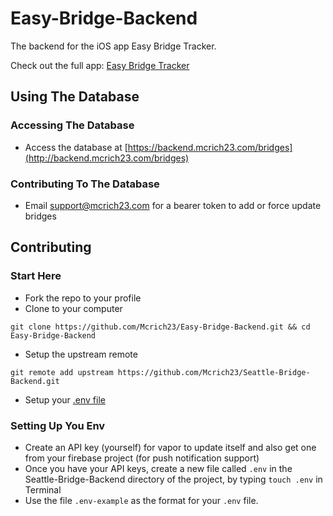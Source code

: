 # Easy-Bridge-Backend

The backend for the iOS app Easy Bridge Tracker.

Check out the full app: [Easy Bridge Tracker](https://github.com/Mcrich-LLC/Easy-Bridge-Tracker)

## Using The Database

### Accessing The Database
* Access the database at [https://backend.mcrich23.com/bridges](http://backend.mcrich23.com/bridges)

### Contributing To The Database
* Email [support@mcrich23.com](mailto:support@mcrich23.com) for a bearer token to add or force update bridges

## Contributing

### Start Here
* Fork the repo to your profile
* Clone to your computer

`git clone https://github.com/Mcrich23/Easy-Bridge-Backend.git && cd Easy-Bridge-Backend`

* Setup the upstream remote

`git remote add upstream https://github.com/Mcrich23/Seattle-Bridge-Backend.git`

* Setup your [.env file](#setting-up-secrets)

### Setting Up You Env
* Create an API key (yourself) for vapor to update itself and also get one from your firebase project (for push notification support)
* Once you have your API keys, create a new file called `.env` in the Seattle-Bridge-Backend directory of the project, by typing `touch .env` in Terminal
* Use the file `.env-example` as the format for your `.env` file.
